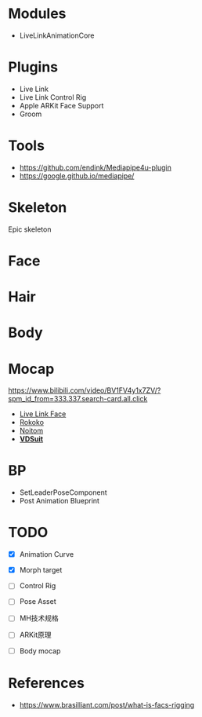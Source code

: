 # Modules
* LiveLinkAnimationCore

# Plugins
* Live Link
* Live Link Control Rig
* Apple ARKit Face Support
* Groom

# Tools
* https://github.com/endink/Mediapipe4u-plugin
* https://google.github.io/mediapipe/

# Skeleton
Epic skeleton

# Face
# Hair
# Body

# Mocap
https://www.bilibili.com/video/BV1FV4y1x7ZV/?spm_id_from=333.337.search-card.all.click
* [Live Link Face](https://apps.apple.com/us/app/live-link-face/id1495370836)
* [Rokoko](https://www.rokoko.com/)
* [Noitom](https://www.noitom.com.cn/)
* **[VDSuit](http://www.vdsuit.com/)**
# BP
* SetLeaderPoseComponent
* Post Animation Blueprint

# TODO
* [x] Animation Curve
* [x] Morph target
* [ ] Control Rig
* [ ] Pose Asset
* [ ] MH技术规格
* [ ] ARKit原理
* [ ] Body mocap


# References
* https://www.brasilliant.com/post/what-is-facs-rigging